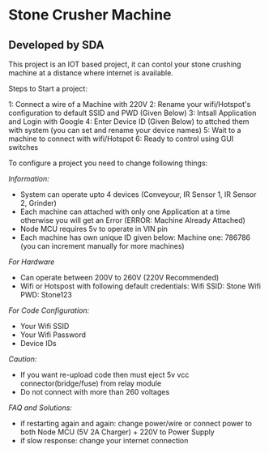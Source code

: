 # Stone Crusher Machine

## Developed by SDA

This project is an IOT based project, it can contol your stone crushing machine at a distance where internet is available.

Steps to Start a project:

1: Connect a wire of a Machine with 220V
2: Rename your wifi/Hotspot's configuration to default SSID and PWD (Given Below)
3: Intsall Application and Login with Google
4: Enter Device ID (Given Below) to attched them with system (you can set and rename your device names)
5: Wait to a machine to connect with wifi/Hotspot
6: Ready to control using GUI switches


To configure a project you need to change following things:

*Information:*
- System can operate upto 4 devices (Conveyour, IR Sensor 1, IR Sensor 2, Grinder)
- Each machine can attached with only one Application at a time otherwise you will get an Error (ERROR: Machine Already Attached)
- Node MCU requires 5v to operate in VIN pin
- Each machine has own unique ID given below:
  Machine one: 786786 (you can increment manually for more machines)


*For Hardware*
- Can operate between 200V to 260V (220V Recommended)
- Wifi or Hotspost with following default credentials:
  Wifi SSID: Stone
  Wifi PWD: Stone123
  
 
 *For Code Configuration:*
- Your Wifi SSID
- Your Wifi Password
- Device IDs


*Caution:*
- If you want re-upload code then must eject 5v vcc connector(bridge/fuse) from relay module
- Do not connect with more than 260 voltages

*FAQ and Solutions:*
- if restarting again and again: change power/wire or connect power to both Node MCU (5V 2A Charger) + 220V to Power Supply  
- if slow response: change your internet connection
